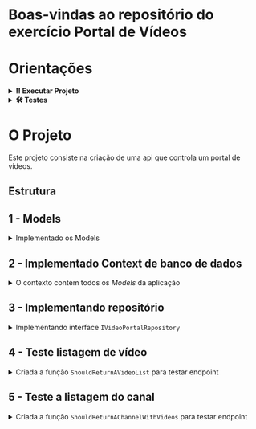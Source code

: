 # Boas-vindas ao repositório do exercício Portal de Vídeos

# Orientações

<details>
  <summary><strong>‼️ Executar Projeto</strong></summary><br />

1. Clone o repositório

- Use o comando: `git clone git@github.com:tryber/acc-csharp-0x-project/exercises-<ATUALIZAR>.git`.
- Entre na pasta do repositório que você acabou de clonar:
  - `cd acc-csharp-0x-project/exercises-<ATUALIZAR>`

2. Instale as dependências

- Entre na pasta `src/`.
- Execute o comando: `dotnet restore`.
</details>

<details>
  <summary><strong>🛠 Testes</strong></summary><br />

### Executando todos os testes

Para executar os testes com o .NET, execute o comando dentro do diretório do seu projeto `src/<project>` ou de seus testes `src/<project>.Test`!

```
dotnet test
```

### Executando um teste específico

Para executar um teste específico, basta executar o comando `dotnet test --filter Name~TestMethod1`.

</details>

# O Projeto

Este projeto consiste na criação de uma api que controla um portal de vídeos.

## Estrutura

## 1 - Models

<details>
  <summary>Implementado os Models</summary>
  <br />

Criado um arquivo para cada `Model` na pasta `src/video-portal/Models`. Todos com _namespace_ `video_portal.Models`.

  <details>
    <summary> Model <code>Channel</code></summary>
    <br />
    
Channel contém os campos:
- `ChannelId`: Chave primária (int)
- `ChannelName`: string
- `ChannelDescription`: string (anulável)
- `Url`: string

Cada canal tem vários vídeos e várias pessoas usuárias. A propriedade de navegação para `Video` chama `Videos` e para `User` é `Owners`.

  </details>

  <details>
    <summary>Model <code>Comment</code></summary>
    <br />
    
Comment contém os campos:
- `CommentId`: Chave primária (int)
- `CommentText`: string
- `VideoId`: chave estrangeira para vídeos
- `UserId`: chave estrangeira para pessoas usuárias

Cada commentário pertence a um vídeo e a uma pessoa usuária.

  </details>

  <details>
    <summary>Model <code>User</code></summary>
    <br />
    
User contém os campos:
- `UserId`: Chave primária (int)
- `Username`: string
- `Email`: string

Cada pessoa usuária tem vários canais. A propriedade de navegação para `Channel` se chama `Channels`.
Cada pessoa usuária tem vários comentários. A propriedade de navegação para `Comment` se chama `Comments`.

  </details>

  <details>
    <summary>Model <code>Video</code></summary>
    <br />
    
Vídeo contém os campos:
- `VideoId`: Chave primária (int)
- `Title`: string
- `Description`: string (anulável)
- `Url`: string
- `ChannelId`: chave estrangeira para `Channel`

Cada vídeo tem vários comentários. A propriedade de navegação para `Comment` se chama `Comments`.

  </details>
</details>

## 2 - Implementado Context de banco de dados

<details>
  <summary>O contexto contém todos os <i>Models</i> da aplicação</summary>
  <br />

Criado `override` do método `OnConfiguring` para o contexto se conectar ao seu banco de dados local.

> Caso você queira executar este projeto para testar localmente, em `/src` foi criado o arquivo docker-compose.yml com um banco SqlServer. Poderá usar essa base, tenha o Docker e o docker-compose instalado na sua máquina!

> Você pode criar as tabelas do banco de dados atráves do comando `dotnet ef database update`. Caso você execute esse comando, certifique-se de que o CLI do Entity Framework esteja instalado na sua máquina!

</details>

## 3 - Implementando repositório

<details>
  <summary>Implementando interface <code>IVideoPortalRepository</code></summary>
  <br />

Implementado repositório em `src/video-portal/Repository/VideoPortalRepository.cs` através do contexto.

Os métodos implementados foram:

- `GetVideoById`
- `GetVideos`
- `GetChannelById`
- `GetChannels`
- `GetVideosByChannelId`
- `GetCommentsByVideoId`
- `DeleteChannel`
  - Deletar apenas se o canal não tiver vídeos. Caso tenha uma exceção, irá lançar um `InvalidOperationException`.
- `AddVideoToChannel`
  - Caso o canal ou o vídeo não existam, uma exceção do tipo `InvalidOperationException` será lançada.

</details>

## 4 - Teste listagem de vídeo

<details>
  <summary> Criada a função <code>ShouldReturnAVideoList</code> para testar endpoint </summary>
  <br />

Teste realiza uma requisição `GET` para o endpoint `api/video` e verifica se o retorno condiz com a lista de vídeos recebida como parâmetro.

</details>

## 5 - Teste a listagem do canal

<details>
  <summary> Criada a função <code>ShouldReturnAChannelWithVideos</code> para testar endpoint </summary>
  <br />

Teste realiza uma requisição `GET` para o endpoint `/api/channel/{id}/video` utilizando o `Channel` recebido como parâmetro e verifica se o retorno condiz com a lista de vídeos recebida como parâmetro.

</details>
